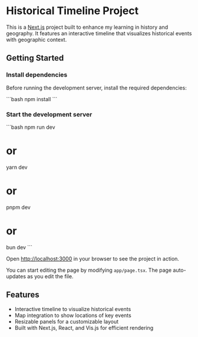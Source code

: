 # Historical Timeline Project  

This is a [Next.js](https://nextjs.org) project built to enhance my learning in history and geography. It features an interactive timeline that visualizes historical events with geographic context.  

## Getting Started  

### Install dependencies  
Before running the development server, install the required dependencies:  

\```bash
npm install
\```

### Start the development server  

\```bash
npm run dev
# or
yarn dev
# or
pnpm dev
# or
bun dev
\```

Open [http://localhost:3000](http://localhost:3000) in your browser to see the project in action.  

You can start editing the page by modifying `app/page.tsx`. The page auto-updates as you edit the file.  

## Features  
- Interactive timeline to visualize historical events  
- Map integration to show locations of key events  
- Resizable panels for a customizable layout  
- Built with Next.js, React, and Vis.js for efficient rendering  


